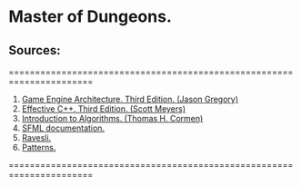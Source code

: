 # Master of Dungeons.

## Sources:
======================================================================

1. [Game Engine Architecture. Third Edition. (Jason Gregory)](https://drive.google.com/file/d/1AuXD1huMLfzf_UnetK_A7LGzTNDrrrLN/view?usp=sharing)
2. [Effective C++. Third Edition. (Scott Meyers)](https://drive.google.com/file/d/1MZBwDzyxrKe20NfWJK3WUZAabl4QMsb3/view?usp=sharing)
3. [Introduction to Algorithms. (Thomas H. Cormen)](https://drive.google.com/file/d/1tA1qFIm5k6muvlkn_PXm--JzkkEpGqcG/view?usp=sharing)
4. [SFML documentation.](https://www.sfml-dev.org/tutorials/2.5/)
5. [Ravesli.](https://ravesli.com/uroki-cpp/)
6. [Patterns.](https://refactoring.guru/ru/refactoring)

======================================================================
